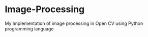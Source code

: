 # Image-Processing
My Implementation of image processing in Open CV using Python programming language
